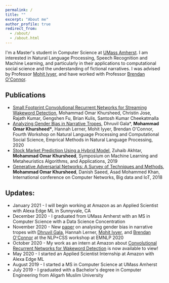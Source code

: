 ```yaml
---
permalink: /
title: ""
excerpt: "About me"
author_profile: true
redirect_from: 
  - /about/
  - /about.html
---
```


I'm a Master's student in Computer Science at [UMass Amherst](https://www.cics.umass.edu/). I am interested in Natural Language Processing, Speech Recognition and Machine Learning, and particularly in their applications to computational social science and the understanding of fictional narratives. I was advised by Professor [Mohit Iyyer](https://people.cs.umass.edu/~miyyer/), and have worked with Professor [Brendan O'Connor](http://brenocon.com/). 

<!-- I graduated in 2019 from Aligarh Muslim University, where I studied Computer Engineering, co-founded [AMU-OSS](https://amu-oss.github.io/), a club for open-source enthusiasts, and spent most of my free time at the University Debating and Literary Club, where I ran the performance poetry forum for two years. I was advised at AMU by Mr. [Asad Mohammed Khan](https://www.amu.ac.in/dshowfacultydata.jsp?did=30&eid=10059304) and Dr. [Rashid Ali](https://www.amu.ac.in/dshowfacultydata.jsp?did=30&eid=3011)

In my free time, I'm a literature enthusiast, and a fantasy fan in particular, diving deep into the epic worlds created by [Steven Erikson](https://malazan.fandom.com/wiki/Malazan_Book_of_the_Fallen) and [Neil Gaiman](https://en.wikipedia.org/wiki/The_Sandman_(Vertigo)). A fantasy short story by me can be found [here](https://medium.com/@omarkhursheed/the-ashaar-a-short-fantasy-story-3816a6eab7bb).   -->

## Publications
- [Small Footprint Convolutional Recurrent Networks for Streaming Wakeword Detection](https://arxiv.org/abs/2011.12941), Mohammad Omar Khursheed, Christin Jose, Rajath Kumar, Gengshen Fu, Brian Kulis, Santosh Kumar Cheekatmalla
- [Analyzing Gender Bias in Narrative Tropes](https://www.aclweb.org/anthology/2020.nlpcss-1.23/), Dhruvil Gala\*, **Mohammad Omar Khursheed\***, Hannah Lerner, Mohit Iyyer, Brendan O'Connor, Fourth Workshop on Natural Language Processing and Computational Social Science, Emprical Methods in Natural Language Processing, 2020
- [Stock Market Prediction Using a Hybrid Model](https://link.springer.com/chapter/10.1007/978-981-15-4301-2_7), Zuhaib Akhtar, **Mohammad Omar Khursheed**, Symposium on Machine Learning and Metaheuristics Algorithms, and Applications, 2019
- [Generative Adversarial Networks: A Survey of Techniques and Methods](https://link.springer.com/chapter/10.1007/978-3-030-24643-3_58), **Mohammad Omar Khursheed**, Danish Saeed, Asad Mohammed Khan, International conference on Computer Networks, Big data and IoT, 2018

## Updates:
- January 2021 - I will begin working at Amazon as an Applied Scientist with Alexa Edge ML in Sunnyvale, CA
- December 2020 - I graduated from UMass Amherst with an MS in Computer Science with a Data Science Concentration
- November 2020 - New [paper](https://www.aclweb.org/anthology/2020.nlpcss-1.23/) on analysing gender bias in narrative tropes with [Dhruvil Gala](https://www.linkedin.com/in/dhruvilgala/), Hannah Lerner, [Mohit Iyyer](https://people.cs.umass.edu/~miyyer/), and [Brendan O'Connor](http://brenocon.com/) at the NLP+CSS workshop at EMNLP 2020
- October 2020 - My work as an intern at Amazon about [Convolutional Recurrent Networks for Wakeword Detection](https://arxiv.org/abs/2011.12941) is now available to view!
- May 2020 - I started an Applied Scientist Internship at Amazon with Alexa Edge ML 
- August 2019 - I started a MS in Computer Science at UMass Amherst
- July 2019 - I graduated with a Bachelor's degree in Computer Engineering from Aligarh Muslim University